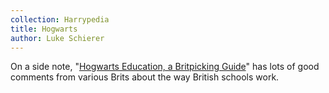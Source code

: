 ```yaml
---
collection: Harrypedia
title: Hogwarts
author: Luke Schierer
---
```


On a side note, "[Hogwarts Education, a Britpicking Guide][rtHEBG1]" has lots of
good comments from various Brits about the way British schools work.

[rtHEBG1]: https://www.reddit.com/r/HPfanfiction/comments/q0gk82/Hogwarts/_education_a_britpicking_guide/
